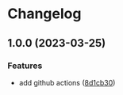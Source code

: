 # Changelog

## 1.0.0 (2023-03-25)


### Features

* add github actions ([8d1cb30](https://github.com/Yapcheekian/gomodules/commit/8d1cb30df7c18abfceffa09346615ae38219b721))
